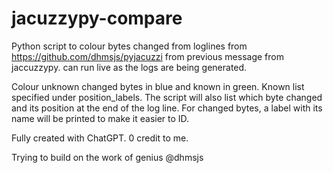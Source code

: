 # jacuzzypy-compare
Python script to colour bytes changed from loglines from https://github.com/dhmsjs/pyjacuzzi from previous message from jaccuzzypy. can run live as the logs are being generated.

Colour unknown changed bytes in blue and known in green. Known list specified under position_labels.
The script will also list which byte changed and its position at the end of the log line.
For changed bytes, a label with its name will be printed to make it easier to ID.

Fully created with ChatGPT. 0 credit to me.

Trying to build on the work of genius @dhmsjs 


